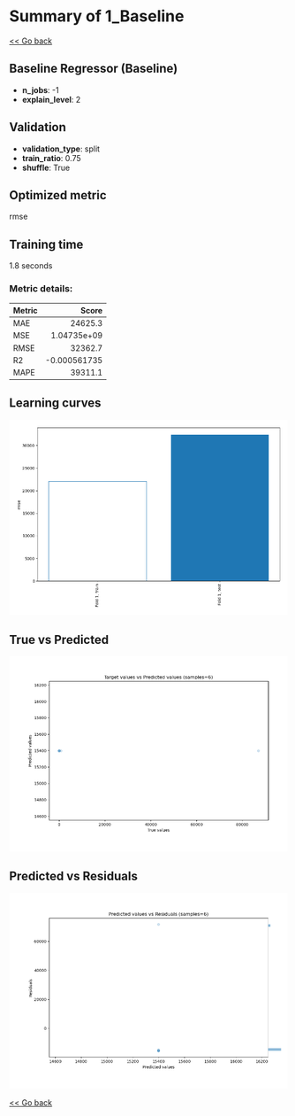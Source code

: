 # Summary of 1_Baseline

[<< Go back](../README.md)


## Baseline Regressor (Baseline)
- **n_jobs**: -1
- **explain_level**: 2

## Validation
 - **validation_type**: split
 - **train_ratio**: 0.75
 - **shuffle**: True

## Optimized metric
rmse

## Training time

1.8 seconds

### Metric details:
| Metric   |           Score |
|:---------|----------------:|
| MAE      | 24625.3         |
| MSE      |     1.04735e+09 |
| RMSE     | 32362.7         |
| R2       |    -0.000561735 |
| MAPE     | 39311.1         |



## Learning curves
![Learning curves](learning_curves.png)
## True vs Predicted

![True vs Predicted](true_vs_predicted.png)


## Predicted vs Residuals

![Predicted vs Residuals](predicted_vs_residuals.png)



[<< Go back](../README.md)
